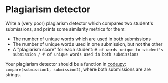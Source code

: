 # Plagiarism detector

Write a (very poor) plagiarism detector which compares two student's submissions, and prints some similarity metrics for them:
* The number of unique words which are used in both submissions
* The number of unique words used in one submission, but not the other
* A "plagiarism score" for each student: `# of words unique to student's submission / # of unique words used in both submissions`

Your plagiarism detector should be a function in [code.py](code.py): `compare(submission1, submission2)`, where both submissions are are strings.